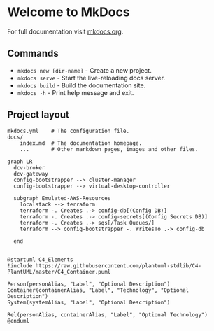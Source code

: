 # Welcome to MkDocs

For full documentation visit [mkdocs.org](https://www.mkdocs.org).

## Commands

* `mkdocs new [dir-name]` - Create a new project.
* `mkdocs serve` - Start the live-reloading docs server.
* `mkdocs build` - Build the documentation site.
* `mkdocs -h` - Print help message and exit.

## Project layout

    mkdocs.yml    # The configuration file.
    docs/
        index.md  # The documentation homepage.
        ...       # Other markdown pages, images and other files.

```mermaid
graph LR
  dcv-broker
  dcv-gateway
  config-bootstrapper --> cluster-manager
  config-bootstrapper --> virtual-desktop-controller

  subgraph Emulated-AWS-Resources
    localstack --> terraform
    terraform -. Creates .-> config-db[(Config DB)]
    terraform -. Creates .-> config-secrets[(Config Secrets DB)]
    terraform -. Creates .-> sqs[/Task Queues/]
    terraform --> config-bootstrapper -. WritesTo .-> config-db

  end

```

```plantuml

@startuml C4_Elements
!include https://raw.githubusercontent.com/plantuml-stdlib/C4-PlantUML/master/C4_Container.puml

Person(personAlias, "Label", "Optional Description")
Container(containerAlias, "Label", "Technology", "Optional Description")
System(systemAlias, "Label", "Optional Description")

Rel(personAlias, containerAlias, "Label", "Optional Technology")
@enduml
```